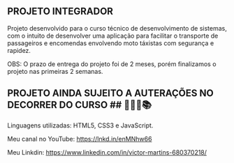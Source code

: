 ## PROJETO INTEGRADOR ##

Projeto desenvolvido para o curso técnico de desenvolvimento de sistemas, com o intuito de desenvolver uma aplicação para facilitar o transporte de passageiros e encomendas envolvendo moto táxistas com segurança e rapidez.

OBS: O prazo de entrega do projeto foi de 2 meses, porém finalizamos o projeto nas primeiras 2 semanas.

## PROJETO AINDA SUJEITO A AUTERAÇÕES NO DECORRER DO CURSO ## 👨🏻‍💻📚

Linguagens utilizadas:
HTML5, CSS3 e JavaScript.

Meu canal no YouTube:
https://lnkd.in/enMNhw66

Meu Linkdin:
https://www.linkedin.com/in/victor-martins-680370218/

